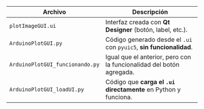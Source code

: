 | Archivo                    | Descripción                                                          |
| -------------------------- | -------------------------------------------------------------------- |
| `plotImageGUI.ui`           | Interfaz creada con **Qt Designer** (botón, label, etc.).            |
| `ArduinoPlotGUI.py`             | Código generado desde el `.ui` con `pyuic5`, **sin funcionalidad**.  |
| `ArduinoPlotGUI_funcionando.py` | Igual que el anterior, pero con la funcionalidad del botón agregada. |
| `ArduinoPlotGUI_loadUI.py`      | Código que **carga el `.ui` directamente** en Python y funciona.     |
